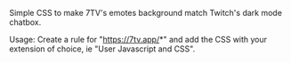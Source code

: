 Simple CSS to make 7TV's emotes background match Twitch's dark mode chatbox.

Usage:
Create a rule for "https://7tv.app/*" and add the CSS with your extension of choice, ie "User Javascript and CSS".
